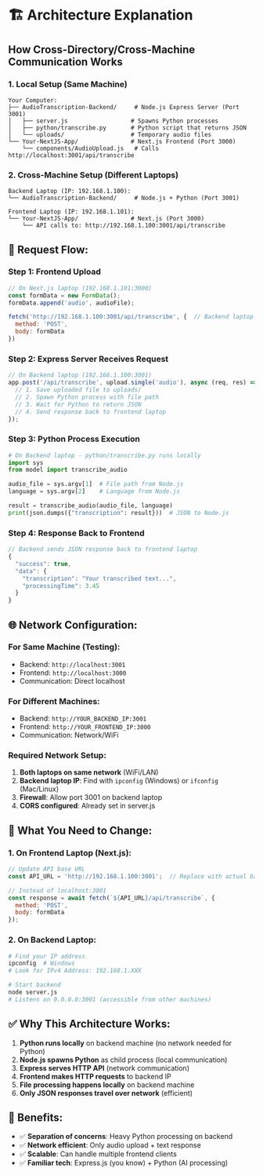# 🏗️ Architecture Explanation

## How Cross-Directory/Cross-Machine Communication Works

### 1. **Local Setup (Same Machine)**
```
Your Computer:
├── AudioTranscription-Backend/     # Node.js Express Server (Port 3001)
│   ├── server.js                  # Spawns Python processes
│   ├── python/transcribe.py       # Python script that returns JSON
│   └── uploads/                   # Temporary audio files
└── Your-NextJS-App/               # Next.js Frontend (Port 3000)
    └── components/AudioUpload.js   # Calls http://localhost:3001/api/transcribe
```

### 2. **Cross-Machine Setup (Different Laptops)**
```
Backend Laptop (IP: 192.168.1.100):
└── AudioTranscription-Backend/     # Node.js + Python (Port 3001)

Frontend Laptop (IP: 192.168.1.101): 
└── Your-NextJS-App/               # Next.js (Port 3000)
    └── API calls to: http://192.168.1.100:3001/api/transcribe
```

## 🔄 **Request Flow:**

### Step 1: Frontend Upload
```javascript
// On Next.js laptop (192.168.1.101:3000)
const formData = new FormData();
formData.append('audio', audioFile);

fetch('http://192.168.1.100:3001/api/transcribe', {  // Backend laptop IP
  method: 'POST',
  body: formData
})
```

### Step 2: Express Server Receives Request
```javascript
// On Backend laptop (192.168.1.100:3001)
app.post('/api/transcribe', upload.single('audio'), async (req, res) => {
  // 1. Save uploaded file to uploads/
  // 2. Spawn Python process with file path
  // 3. Wait for Python to return JSON
  // 4. Send response back to frontend laptop
});
```

### Step 3: Python Process Execution
```python
# On Backend laptop - python/transcribe.py runs locally
import sys
from model import transcribe_audio

audio_file = sys.argv[1]  # File path from Node.js
language = sys.argv[2]    # Language from Node.js

result = transcribe_audio(audio_file, language)
print(json.dumps({"transcription": result}))  # JSON to Node.js
```

### Step 4: Response Back to Frontend
```javascript
// Backend sends JSON response back to frontend laptop
{
  "success": true,
  "data": {
    "transcription": "Your transcribed text...",
    "processingTime": 3.45
  }
}
```

## 🌐 **Network Configuration:**

### For Same Machine (Testing):
- Backend: `http://localhost:3001`
- Frontend: `http://localhost:3000`
- Communication: Direct localhost

### For Different Machines:
- Backend: `http://YOUR_BACKEND_IP:3001`
- Frontend: `http://YOUR_FRONTEND_IP:3000` 
- Communication: Network/WiFi

### Required Network Setup:
1. **Both laptops on same network** (WiFi/LAN)
2. **Backend laptop IP**: Find with `ipconfig` (Windows) or `ifconfig` (Mac/Linux)
3. **Firewall**: Allow port 3001 on backend laptop
4. **CORS configured**: Already set in server.js

## 🔧 **What You Need to Change:**

### 1. On Frontend Laptop (Next.js):
```javascript
// Update API base URL
const API_URL = 'http://192.168.1.100:3001';  // Replace with actual backend IP

// Instead of localhost:3001
const response = await fetch(`${API_URL}/api/transcribe`, {
  method: 'POST',
  body: formData
});
```

### 2. On Backend Laptop:
```bash
# Find your IP address
ipconfig  # Windows
# Look for IPv4 Address: 192.168.1.XXX

# Start backend
node server.js
# Listens on 0.0.0.0:3001 (accessible from other machines)
```

## ✅ **Why This Architecture Works:**

1. **Python runs locally** on backend machine (no network needed for Python)
2. **Node.js spawns Python** as child process (local communication)
3. **Express serves HTTP API** (network communication)
4. **Frontend makes HTTP requests** to backend IP
5. **File processing happens locally** on backend machine
6. **Only JSON responses travel over network** (efficient)

## 🎯 **Benefits:**
- ✅ **Separation of concerns**: Heavy Python processing on backend
- ✅ **Network efficient**: Only audio upload + text response
- ✅ **Scalable**: Can handle multiple frontend clients
- ✅ **Familiar tech**: Express.js (you know) + Python (AI processing)